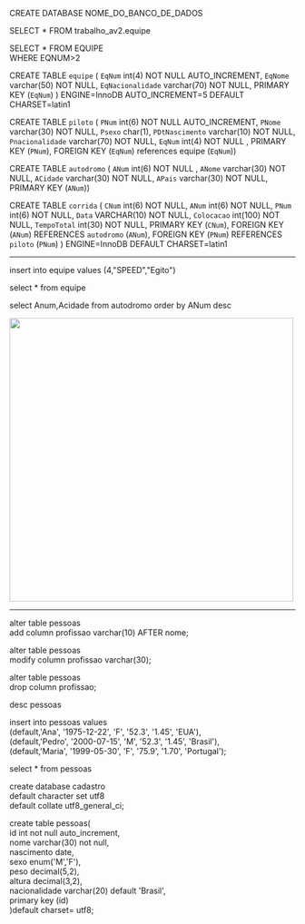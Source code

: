 CREATE DATABASE NOME_DO_BANCO_DE_DADOS

SELECT * FROM trabalho_av2.equipe

SELECT * FROM EQUIPE<br>
WHERE EQNUM>2


CREATE TABLE `equipe` (
  `EqNum` int(4) NOT NULL AUTO_INCREMENT,
  `EqNome` varchar(50) NOT NULL,
  `EqNacionalidade` varchar(70) NOT NULL,
  PRIMARY KEY (`EqNum`)
) ENGINE=InnoDB AUTO_INCREMENT=5 DEFAULT CHARSET=latin1


CREATE TABLE `piloto` (
  `PNum` int(6) NOT NULL AUTO_INCREMENT,
  `PNome` varchar(30) NOT NULL,
  `Psexo` char(1),
  `PDtNascimento` varchar(10) NOT NULL,
  `Pnacionalidade` varchar(70) NOT NULL,
  `EqNum` int(4) NOT NULL ,
  PRIMARY KEY (`PNum`),
  FOREIGN KEY (`EqNum`) references equipe (`EqNum`))
  
  
  CREATE TABLE `autodromo` (
  `ANum` int(6) NOT NULL ,
  `ANome` varchar(30) NOT NULL,
  `ACidade` varchar(30) NOT NULL,
  `APais` varchar(30) NOT NULL,
  PRIMARY KEY (`ANum`))
  
  
  CREATE TABLE `corrida` (
  `CNum` int(6) NOT NULL,
  `ANum` int(6) NOT NULL,
  `PNum` int(6) NOT NULL,
  `Data` VARCHAR(10) NOT NULL,
  `Colocacao` int(100) NOT NULL,
  `TempoTotal` int(30) NOT NULL,
  PRIMARY KEY (`CNum`),
  FOREIGN KEY (`ANum`) REFERENCES `autodromo` (`ANum`),
  FOREIGN KEY (`PNum`) REFERENCES `piloto` (`PNum`)
) ENGINE=InnoDB DEFAULT CHARSET=latin1


_______________________________________________________________________
insert into equipe values (4,"SPEED","Egito")

select * from equipe

select Anum,Acidade from autodromo
order by ANum desc

<img src="https://user-images.githubusercontent.com/61218420/101342232-07df7400-3861-11eb-8f44-6783e2a0878c.png" width="500">

<hr>

alter table pessoas<br>
add column profissao varchar(10) AFTER nome;<br>

alter table pessoas<br>
modify column profissao varchar(30);<br>

alter table pessoas<br>
drop column profissao;<br>

desc pessoas<br>

insert into pessoas values <br>
(default,'Ana', '1975-12-22', 'F', '52.3', '1.45', 'EUA'),<br>
(default,'Pedro', '2000-07-15', 'M', '52.3', '1.45', 'Brasil'),<br>
(default,'Maria', '1999-05-30', 'F', '75.9', '1.70', 'Portugal');<br>

select * from pessoas<br>

create database cadastro<br>
default character set utf8<br>
default collate utf8_general_ci;<br>

create table pessoas(<br>
id int not null auto_increment,<br>
nome varchar(30) not null,<br>
nascimento date,<br>
sexo enum('M','F'),<br>
peso decimal(5,2),<br>
altura decimal(3,2),<br>
nacionalidade varchar(20) default 'Brasil',<br>
primary key (id)<br>
)default charset= utf8;<br>
  

